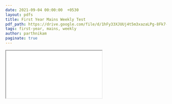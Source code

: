 ```yaml
---
date: 2021-09-04 00:00:00  +0530
layout: pdfs
title: First Year Mains Weekly Test
pdf_path: https://drive.google.com/file/d/1hFy33XJUUj4t5m3xazaLPg-8Fk7-Ww_W/view?usp=drive_link
tags: first-year, mains, weekly
author: parthnikam
paginate: true
---
```


<iframe class="embed-pdf" src="{{ page.pdf_path }}#toolbar=0" seamless="seamless" scrolling="no" style="overflow:hidden"></iframe>

